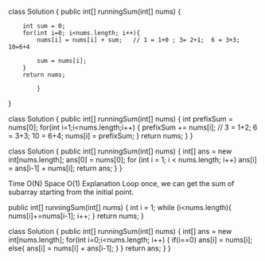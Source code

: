 
<!-- Runtime: 0 ms, faster than 100.00%  -->
<!-- Always see do we really need a new array to store our result into? Usually we can store our results in the same input array, if the the input array is not required after a point. -->
<!-- Using same array to store result to make space complexity from O(N) to O(1)
Updating the values of nums as the value of sum gets updated. -->
class Solution {
    public int[] runningSum(int[] nums) {
       
        int sum = 0;
        for(int i=0; i<nums.length; i++){
            nums[i] = nums[i] + sum;   // 1 = 1+0 ; 3= 2+1;  6 = 3+3;  10=6+4 
           
            sum = nums[i];
        }
        return nums;
       
            }
}





class Solution {
    public int[] runningSum(int[] nums) {
        int prefixSum = nums[0];
        for(int i=1;i<nums.length;i++)
        {
            prefixSum += nums[i]; // 3 = 1+2;  6 = 3+3;  10 = 6+4;
            nums[i] =  prefixSum;
        }
        return nums;
    }
}


class Solution {
    public int[] runningSum(int[] nums) {
    int[] ans = new int[nums.length];
    ans[0] = nums[0];
    for (int i = 1; i < nums.length; i++)
        ans[i] = ans[i-1] + nums[i];
    return ans;
    }
}

Time O(N)
Space O(1)
Explanation
Loop once, we can get the sum of subarray starting from the initial point.

public int[] runningSum(int[] nums) {
        int i = 1;
        while (i<nums.length){
            nums[i]+=nums[i-1];
            i++;
        }
        return nums;
    }


class Solution {
    public int[] runningSum(int[] nums) {
        int[] ans = new int[nums.length];
        for(int i=0;i<nums.length; i++)
        {
            if(i==0)
                ans[i] = nums[i];
            else{
                ans[i] = nums[i] + ans[i-1];
            }
        }
        return ans;
    }
}